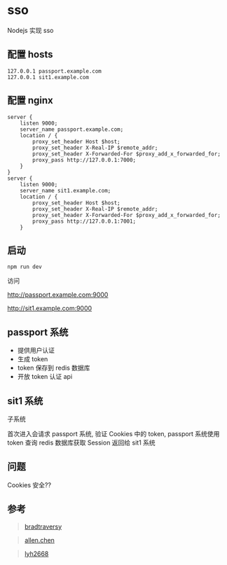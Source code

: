 # sso

Nodejs 实现 sso

## 配置 hosts

    127.0.0.1 passport.example.com
    127.0.0.1 sit1.example.com

## 配置 nginx
    server {
        listen 9000;
        server_name passport.example.com;
        location / {
            proxy_set_header Host $host;
            proxy_set_header X-Real-IP $remote_addr;
            proxy_set_header X-Forwarded-For $proxy_add_x_forwarded_for;
            proxy_pass http://127.0.0.1:7000;
        }
    }
    server {
        listen 9000;
        server_name sit1.example.com;
        location / {
            proxy_set_header Host $host;
            proxy_set_header X-Real-IP $remote_addr;
            proxy_set_header X-Forwarded-For $proxy_add_x_forwarded_for;
            proxy_pass http://127.0.0.1:7001;
        }

## 启动

`npm run dev`

访问

http://passport.example.com:9000

http://sit1.example.com:9000

## passport 系统

- 提供用户认证
- 生成 token
- token 保存到 redis 数据库
- 开放 token 认证 api

## sit1 系统

子系统

首次进入会请求 passport 系统, 验证 Cookies 中的 token, passport 系统使用 token 查询 redis 数据库获取 Session 返回给 sit1 系统

## 问题

Cookies 安全??


## 参考

> [bradtraversy](https://github.com/bradtraversy/node_passport_login)

> [allen.chen](https://github.com/chsipeng)

> [lyh2668](https://github.com/lyh2668/node-sso)